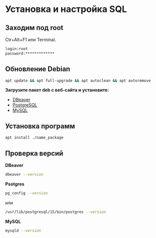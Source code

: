 # Установка и настройка SQL

## Заходим под root

Ctr+Alt+F1 или Terminal.

```bash
login:root
password:*************
```

## Обновление Debian

```bash
apt update && apt full-upgrade && apt autoclean && apt autoremove
```

**Загрузите пакет deb с веб-сайта и установите:**
- [DBeaver](https://dbeaver.io/download/)
- [PostgreSQL](https://www.postgresql.org/download/linux/debian/)
- [MySQL](https://dev.mysql.com/downloads/mysql/)


## Установка программ

```bash
apt install ./name_package
```

## Проверка версий

**DBeaver**

```bash
dbeaver --version
```


**Psotgres**

```bash
pg_config --version
```

или

```bash
/usr/lib/postgresql/15/bin/postgres --version
```

**MySQL**

```bash
mysqld --version
```
